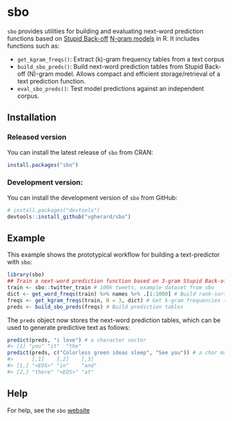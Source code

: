 
<!-- README.md is generated from README.Rmd. Please edit that file -->

# sbo

<!-- badges: start -->

<!-- badges: end -->

`sbo` provides utilities for building and evaluating next-word
prediction functions based on [Stupid
Back-off](https://www.aclweb.org/anthology/D07-1090.pdf) [N-gram
models](https://en.wikipedia.org/wiki/N-gram) in R. It includes
functions such as:

  - `get_kgram_freqs()`: Extract \(k\)-gram frequency tables from a text
    corpus
  - `build_sbo_preds()`: Build next-word prediction tables from Stupid
    Back-off \(N\)-gram model. Allows compact and efficient
    storage/retrieval of a text prediction function.
  - `eval_sbo_preds()`: Test model predictions against an independent
    corpus.

## Installation

### Released version

You can install the latest release of `sbo` from CRAN:

``` r
install.packages("sbo")
```

### Development version:

You can install the development version of `sbo` from GitHub:

``` r
# install.packages("devtools")
devtools::install_github("vgherard/sbo")
```

## Example

This example shows the prototypical workflow for building a
text-predictor with `sbo`:

``` r
library(sbo)
## Train a next-word prediction function based on 3-gram Stupid Back-off. 
train <- sbo::twitter_train # 100k tweets, example dataset from sbo
dict <- get_word_freqs(train) %>% names %>% .[1:1000] # Build rank-sorted dictionary
freqs <- get_kgram_freqs(train, N = 3, dict) # Get k-gram frequencies (up to 3-grams)
preds <- build_sbo_preds(freqs) # Build prediction tables
```

The `preds` object now stores the next-word prediction tables, which can
be used to generate predictive text as follows:

``` r
predict(preds, "i love") # a character vector
#> [1] "you" "it"  "the"
predict(preds, c("Colorless green ideas sleep", "See you")) # a char matrix
#>      [,1]    [,2]    [,3] 
#> [1,] "<EOS>" "in"    "and"
#> [2,] "there" "<EOS>" "at"
```

## Help

For help, see the `sbo` [website](https://vgherard.github.io/sbo/)
